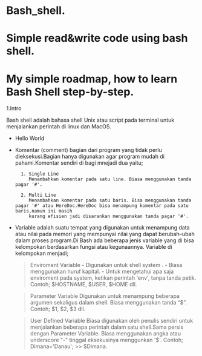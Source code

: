 # Bash_shell.
# Simple read&write code using bash shell.
# My simple roadmap, how to learn Bash Shell step-by-step.


1.Intro

  Bash shell adalah bahasa shell Unix atau script pada terminal untuk menjalankan  perintah di linux 
  dan MacOS.

  - Hello World
  
  
  - Komentar 
    (comment) bagian dari program yang tidak perlu dieksekusi.Bagian hanya digunakan agar program mudah di pahami.Komentar sendiri di bagi mnejadi dua 
    yaitu;
    
          1. Single Line
             Menambahkan komentar pada satu line. Biasa menggunakan tanda pagar '#'.
            
          2. Multi Line
             Menambahkan komentar pada satu baris. Bisa menggunakan tanda pagar '#' atau HereDoc.HereDoc bisa menampung komentar pada satu baris,namun ini masih 
             kurang efisien jadi disarankan menggunakan tanda pagar '#'.
  - Variable
    adalah suatu tempat yang digunakan untuk menampung data atau nilai pada memori yang mempunyai nilai yang dapat berubah–ubah dalam proses program.Di Bash
    ada beberapa jenis variable yang di bisa kelompokan berdasarkan fungsi atau kegunaannya. Variable di kelompokan menjadi;
      > Enviroment Variable
        - Digunakan untuk shell system .
        - Biasa menggunakan huruf kapital.
        - Untuk mengetahui apa saja enviroment pada system, ketikan perintah 'env', tanpa tanda 
          petik.
          Contoh; $HOSTNAME, $USER, $HOME dll.
        
       > Parameter Variable
         Digunakan untuk menampung beberapa argumen sekaligus dalam shell. Biasa menggunakan 
         tanda “$”.
         Contoh; $1, $2, $3 dll.
         
       > User Defined Variable
         Biasa digunakan oleh penulis sendiri untuk menjalankan beberapa perintah dalam satu shell.Sama persis dengan Parameter Variable. Biasa menggunakan
         angka atau underscore "-" tinggal eksekusinya menggunkan '$'.
         Contoh; Dimana='Danau'; >> $Dimana. 
          



  
  
  
  
